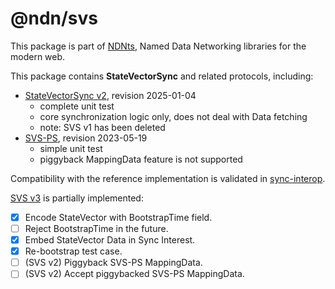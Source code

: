 # @ndn/svs

This package is part of [NDNts](https://yoursunny.com/p/NDNts/), Named Data Networking libraries for the modern web.

This package contains **StateVectorSync** and related protocols, including:

* [StateVectorSync v2](https://named-data.github.io/StateVectorSync/Specification.html), revision 2025-01-04
  * complete unit test
  * core synchronization logic only, does not deal with Data fetching
  * note: SVS v1 has been deleted
* [SVS-PS](https://named-data.github.io/StateVectorSync/PubSubSpec.html), revision 2023-05-19
  * simple unit test
  * piggyback MappingData feature is not supported

Compatibility with the reference implementation is validated in [sync-interop](../../integ/sync-interop).

[SVS v3](https://github.com/named-data/StateVectorSync/pull/15) is partially implemented:

* [X] Encode StateVector with BootstrapTime field.
* [ ] Reject BootstrapTime in the future.
* [X] Embed StateVector Data in Sync Interest.
* [X] Re-bootstrap test case.
* [ ] (SVS v2) Piggyback SVS-PS MappingData.
* [ ] (SVS v2) Accept piggybacked SVS-PS MappingData.
